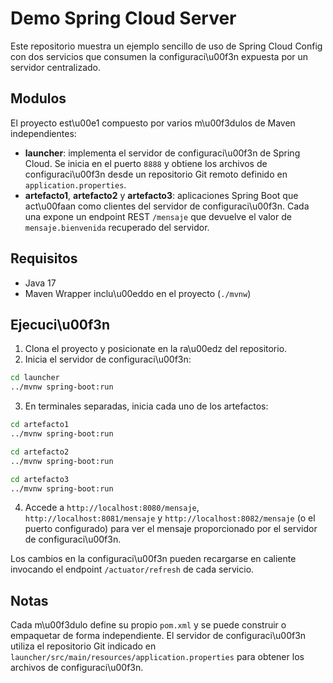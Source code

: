 # Demo Spring Cloud Server

Este repositorio muestra un ejemplo sencillo de uso de Spring Cloud Config con dos servicios que consumen la configuraci\u00f3n expuesta por un servidor centralizado.

## Modulos

El proyecto est\u00e1 compuesto por varios m\u00f3dulos de Maven independientes:

- **launcher**: implementa el servidor de configuraci\u00f3n de Spring Cloud. Se inicia en el puerto `8888` y obtiene los archivos de configuraci\u00f3n desde un repositorio Git remoto definido en `application.properties`.
- **artefacto1**, **artefacto2** y **artefacto3**: aplicaciones Spring Boot que act\u00faan como clientes del servidor de configuraci\u00f3n. Cada una expone un endpoint REST `/mensaje` que devuelve el valor de `mensaje.bienvenida` recuperado del servidor.

## Requisitos

- Java 17
- Maven Wrapper inclu\u00eddo en el proyecto (`./mvnw`)

## Ejecuci\u00f3n

1. Clona el proyecto y posicionate en la ra\u00edz del repositorio.
2. Inicia el servidor de configuraci\u00f3n:

```bash
cd launcher
../mvnw spring-boot:run
```

3. En terminales separadas, inicia cada uno de los artefactos:

```bash
cd artefacto1
../mvnw spring-boot:run
```

```bash
cd artefacto2
../mvnw spring-boot:run
```

```bash
cd artefacto3
../mvnw spring-boot:run
```

4. Accede a `http://localhost:8080/mensaje`, `http://localhost:8081/mensaje` y `http://localhost:8082/mensaje` (o el puerto configurado) para ver el mensaje proporcionado por el servidor de configuraci\u00f3n.

Los cambios en la configuraci\u00f3n pueden recargarse en caliente invocando el endpoint `/actuator/refresh` de cada servicio.

## Notas

Cada m\u00f3dulo define su propio `pom.xml` y se puede construir o empaquetar de forma independiente. El servidor de configuraci\u00f3n utiliza el repositorio Git indicado en `launcher/src/main/resources/application.properties` para obtener los archivos de configuraci\u00f3n.

